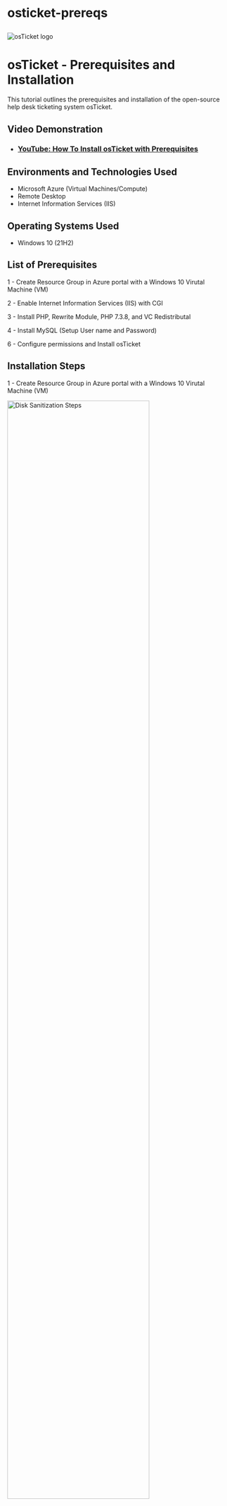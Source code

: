 # osticket-prereqs<p align="center">
<img src="https://i.imgur.com/Clzj7Xs.png" alt="osTicket logo"/>
</p>

<h1>osTicket - Prerequisites and Installation</h1>
This tutorial outlines the prerequisites and installation of the open-source help desk ticketing system osTicket.<br />


<h2>Video Demonstration</h2>

- ### [YouTube: How To Install osTicket with Prerequisites](https://www.youtube.com)

<h2>Environments and Technologies Used</h2>

- Microsoft Azure (Virtual Machines/Compute)
- Remote Desktop
- Internet Information Services (IIS)

<h2>Operating Systems Used </h2>

- Windows 10</b> (21H2)

<h2>List of Prerequisites</h2>

1 - Create Resource Group in Azure portal with a Windows 10 Virutal Machine (VM)

2 - Enable Internet Information Services (IIS) with CGI

3 - Install PHP, Rewrite Module, PHP 7.3.8, and VC Redistributal

4 - Install MySQL (Setup User name and Password)

6 - Configure permissions and Install osTicket

<h2>Installation Steps</h2>

1 - Create Resource Group in Azure portal with a Windows 10 Virutal Machine (VM)
<p>
<img src="https://i.imgur.com/YWUi4XM.png" height="80%" width="80%" alt="Disk Sanitization Steps"/>
 
The first step was to create a new resource group and VM in Azure. I created a resource group named "osTicket".

<img src="https://i.imgur.com/oY6Yx6Z.png" height="80%" width="80%" alt="Disk Sanitization Steps"/>
 
Inside that resource group I created a Windows 10 VM and named it "VM-osTicket".
</p>
<br />

2 - Enable Internet Information Services (IIS) with CGI
<p>
<img src="https://i.imgur.com/h2ESx4C.png" height="80%" width="80%" alt="Disk Sanitization Steps"/>
 
Next, enabled IIS with CGI performing the following steps: open the Control Panel, select run, click Programs, click "turn windows features on or off"; then find "Internet Information Services", select it and expand it, expand "World Wide Web Services", expand "Application Development Features", find CGI and enable it, then click "OK".
</p>
<br />

3 - Install PHP, Rewrite Module, PHP 7.3.8, and VC Redistributal
<img src="https://i.imgur.com/5m28HN6.png" height="80%" width="80%" alt="Disk Sanitization Steps"/>

First, install PHP Manager

<img src="https://i.imgur.com/yklMBP4.png" height="80%" width="80%" alt="Disk Sanitization Steps"/> 

Next, install Rewrite Module  
 
 
<img src="https://i.imgur.com/umYHJxg.png" height="80%" width="80%" alt="Disk Sanitization Steps"/>

Then, install PHP 7.3.8 

<img src="https://i.imgur.com/NkKU8fA.png" height="80%" width="80%" alt="Disk Sanitization Steps"/>
Finally, install C++ Reader Redisputable
</p>
<br />

4 - Install MySQL (Setup User name and Password)
<p>
<img src="https://i.imgur.com/Y3HJ5AM.png" height="80%" width="80%" alt="Disk Sanitization Steps"/>
<img src="https://i.imgur.com/XxOjNbC.png" height="80%" width="80%" alt="Disk Sanitization Steps"/>

Next, install MySQL.  Once downloaded, click next, select standard configuration, click next, create a password then click next, and finally click execute. A database is now installed on the VM, which is used for osTicket.
</p>
<br />
  
  
  
